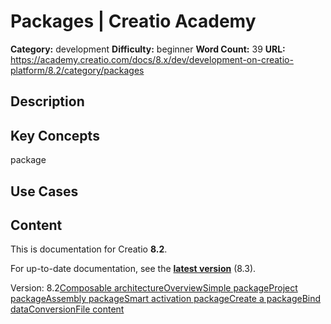 # Packages | Creatio Academy

**Category:** development **Difficulty:** beginner **Word Count:** 39 **URL:**
https://academy.creatio.com/docs/8.x/dev/development-on-creatio-platform/8.2/category/packages

## Description

## Key Concepts

package

## Use Cases

## Content

This is documentation for Creatio **8.2**.

For up-to-date documentation, see the
**[latest version](/docs/8.x/dev/development-on-creatio-platform/category/packages)**
(8.3).

Version:
8.2[Composable architecture](/docs/8.x/dev/development-on-creatio-platform/8.2/development-tools/packages/composable-architecture)[Overview](/docs/8.x/dev/development-on-creatio-platform/8.2/development-tools/packages/packages-overview)[Simple package](/docs/8.x/dev/development-on-creatio-platform/8.2/development-tools/packages/simple-package)[Project package](/docs/8.x/dev/development-on-creatio-platform/8.2/development-tools/packages/project-package)[Assembly package](/docs/8.x/dev/development-on-creatio-platform/8.2/development-tools/packages/assembly-package)[Smart activation package](/docs/8.x/dev/development-on-creatio-platform/8.2/development-tools/packages/automatically-activated-package)[Create a package](/docs/8.x/dev/development-on-creatio-platform/8.2/development-tools/packages/create-a-package)[Bind data](/docs/8.x/dev/development-on-creatio-platform/8.2/category/bind-data)[Conversion](/docs/8.x/dev/development-on-creatio-platform/8.2/development-tools/packages/package-conversion)[File content](/docs/8.x/dev/development-on-creatio-platform/8.2/category/file-content)
